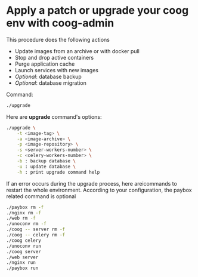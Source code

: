 # Apply a patch or upgrade your coog env with coog-admin

This procedure does the following actions

-   Update images from an archive or with docker pull
-   Stop and drop active containers
-   Purge application cache
-   Launch services with new images
-   *Optional*: database backup
-   *Optional*: database migration

Command:

``` bash
./upgrade
```

Here are **upgrade** command's options:

``` bash
./upgrade \
    -t <image-tag> \
    -a <image-archive> \
    -p <image-repository> \
    -s <server-workers-number> \
    -c <celery-workers-number> \
    -b : backup database \
    -u : update database \
    -h : print upgrade command help
```

If an error occurs during the upgrade process, here areicommands to restart the 
whole environment. According to your configuration, the paybox related command 
is optional

``` bash
./paybox rm -f
./nginx rm -f
./web rm -f
./unoconv rm -f
./coog -- server rm -f
./coog -- celery rm -f
./coog celery
./unoconv run
./coog server
./web server
./nginx run
./paybox run
```
